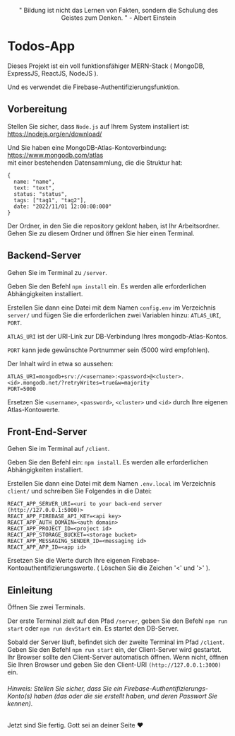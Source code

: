 <p align="center">" Bildung ist nicht das Lernen von Fakten, sondern die Schulung des Geistes zum Denken. " - Albert Einstein<p>

# Todos-App  
  
Dieses Projekt ist ein voll funktionsfähiger MERN-Stack ( MongoDB, ExpressJS, ReactJS, NodeJS ).  
  
Und es verwendet die Firebase-Authentifizierungsfunktion.  
  
## Vorbereitung  

Stellen Sie sicher, dass `Node.js` auf Ihrem System installiert ist: https://nodejs.org/en/download/  

Und Sie haben eine MongoDB-Atlas-Kontoverbindung: https://www.mongodb.com/atlas  
mit einer bestehenden Datensammlung, die die Struktur hat:  
```
{
  name: "name",
  text: "text",
  status: "status",
  tags: ["tag1", "tag2"],
  date: "2022/11/01 12:00:00:000"
}
```  

Der Ordner, in den Sie die repository geklont haben, ist Ihr Arbeitsordner. Gehen Sie zu diesem Ordner und öffnen Sie hier einen Terminal.  
  
## Backend-Server  
  
Gehen Sie im Terminal zu `/server`.  
  
Geben Sie den Befehl `npm install` ein. Es werden alle erforderlichen Abhängigkeiten installiert.  
  
Erstellen Sie dann eine Datei mit dem Namen `config.env` im Verzeichnis `server/` und fügen Sie die erforderlichen zwei Variablen hinzu: `ATLAS_URI`, `PORT`.  
  
`ATLAS_URI` ist der URI-Link zur DB-Verbindung Ihres mongodb-Atlas-Kontos.  
  
`PORT` kann jede gewünschte Portnummer sein (5000 wird empfohlen).  
  
Der Inhalt wird in etwa so aussehen:  
```
ATLAS_URI=mongodb+srv://<username>:<password>@<cluster>.<id>.mongodb.net/?retryWrites=true&w=majority  
PORT=5000  
```  
Ersetzen Sie `<username>`, `<password>`, `<cluster>` und `<id>` durch Ihre eigenen Atlas-Kontowerte.  
  
## Front-End-Server
  
Gehen Sie im Terminal auf `/client`.  
  
Geben Sie den Befehl ein: `npm install`. Es werden alle erforderlichen Abhängigkeiten installiert.  
  
Erstellen Sie dann eine Datei mit dem Namen `.env.local` im Verzeichnis `client/` und schreiben Sie Folgendes in die Datei:  
```
REACT_APP_SERVER_URI=<uri to your back-end server (http://127.0.0.1:5000)>
REACT_APP_FIREBASE_API_KEY=<api key>
REACT_APP_AUTH_DOMAIN=<auth domain>
REACT_APP_PROJECT_ID=<project id>
REACT_APP_STORAGE_BUCKET=<storage bucket>
REACT_APP_MESSAGING_SENDER_ID=<messaging id>
REACT_APP_APP_ID=<app id>
```  
Ersetzen Sie die Werte durch Ihre eigenen Firebase-Kontoauthentifizierungswerte. ( Löschen Sie die Zeichen '<' und '>' ).  
  
## Einleitung  
  
Öffnen Sie zwei Terminals.  
  
Der erste Terminal zielt auf den Pfad `/server`, geben Sie den Befehl `npm run start` oder `npm run devStart` ein. Es startet den DB-Server.  
 
Sobald der Server läuft, befindet sich der zweite Terminal im Pfad `/client`. Geben Sie den Befehl `npm run start` ein, der Client-Server wird gestartet.  
Ihr Browser sollte den Client-Server automatisch öffnen. Wenn nicht, öffnen Sie Ihren Browser und geben Sie den Client-URI `(http://127.0.0.1:3000)` ein.  
###### Hinweis: Stellen Sie sicher, dass Sie ein Firebase-Authentifizierungs-Konto(s) haben (das oder die sie erstellt haben, und deren Passwort Sie kennen).  
  
Jetzt sind Sie fertig. Gott sei an deiner Seite ❤️
